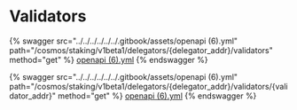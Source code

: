 # Validators

{% swagger src="../../../../../../.gitbook/assets/openapi (6).yml" path="/cosmos/staking/v1beta1/delegators/{delegator_addr}/validators" method="get" %}
[openapi (6).yml](<../../../../../../.gitbook/assets/openapi (6).yml>)
{% endswagger %}

{% swagger src="../../../../../../.gitbook/assets/openapi (6).yml" path="/cosmos/staking/v1beta1/delegators/{delegator_addr}/validators/{validator_addr}" method="get" %}
[openapi (6).yml](<../../../../../../.gitbook/assets/openapi (6).yml>)
{% endswagger %}
